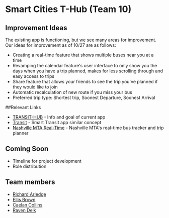 # Smart Cities T-Hub (Team 10)

## Improvement Ideas
The existing app is functioning, but we see many areas for improvement.  Our ideas for improvement as of 10/27 are as follows:
- Creating a real-time feature that shows multiple buses near you at a time
- Revamping the calendar feature's user interface to only show you the days when you have a trip planned, makes for less scrolling through and easy access to trips
- Share feature that allows your friends to see the trip you've planned if they would like to join
- Automatic recalculation of new route if you miss your bus
- Preferred trip type: Shortest trip, Soonest Departure, Soonest Arrival

##Relevant Links
* [TRANSIT-HUB](http://thub.isis.vanderbilt.edu) - Info and goal of current app
* [Transit](https://transitapp.com) - Smart Transit app similar concept
* [Nashville MTA Real-Time](http://ride.nashvillemta.org) - Nashville MTA's real-time bus tracker and trip planner

## Coming Soon
* Timeline for project development
* Role distribution

## Team members

+ [Richard Arledge](richard.b.arledge@Vanderbilt.Edu)
+ [Ellis Brown](mailto:ellis.l.brown@vanderbilt.edu)
+ [Caelan Collins](mailto:caelan.p.collins@vanderbilt.edu)
+ [Raven Delk](mailto:raven.delk@vanderbilt.edu)
